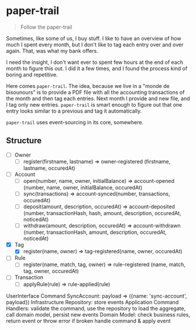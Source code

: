 # paper-trail

> Follow the paper-trail

Sometimes, like some of us, I buy stuff.
I like to have an overview of how much I spent every month, but I don't like to tag each entry over and over again. That, was what my bank offers.

I need the insight, I don't want ever to spent few hours at the end of each month to figure this out.
I did it a few times, and I found the process kind of boring and repetitive.

Here comes `paper-trail`.
The idea, because we live in a "monde de bisounours" is to provide a PDF file with all the accounting transactions of the month and then tag each entries.
Next month I provide and new file, and I tag only new entries.
`paper-trail` is smart enough to figure out that one entry looks similar to a previous and tag it automatically.

`paper-trail` uses event-sourcing in its core, somewhere.

## Structure

*   [ ] Owner
  *   [ ] register(firstname, lastname) => owner-registered (firstname, lastname, occuredAt)
*   [ ] Account
  *   [ ] open(number, name, owner, initialBalance) => account-opened (number, name, owner, initialBalance, occuredAt)
  *   [ ] sync(transactions) => account-synced(number, transactions, occuredAt)
  *   [ ] deposit(amount, description, occuredAt) => account-deposited (number, transactionHash, hash, amount, description, occuredAt, noticedAt)
  *   [ ] withdraw(amount, description, occuredAt) => account-withdrawn (number, transactionHash, amount, description, occuredAt, noticedAt)
*   [x] Tag
  *   [x] register(name, owner) => tag-registered(name, owner, occuredAt)
*   [ ] Rule
  *   [ ] register(name, match, tag, owner) => rule-registered (name, match, tag, owner, occuredAt)
*   [ ] Transaction
  *   [ ] applyRule(rule) => rule-applied(rule)

UserInterface
  Command
    SyncAccount: payload => ({name: 'sync-account', payload})
Infrastructure
  Repository: store events
Application
  Command Handlers: validate the command, use the repository to load the aggregate, call domain model, persist new events
Domain
  Model: check business rules, return event or throw error if broken
    handle command & apply event
